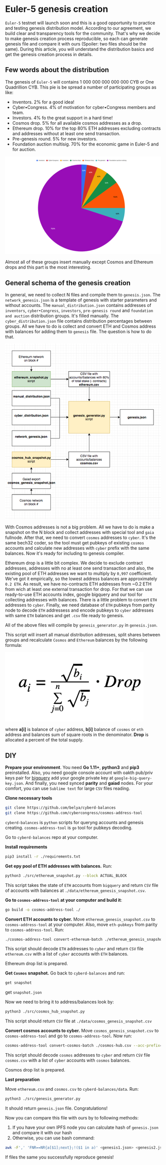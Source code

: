 # Euler-5 genesis creation

`Euler-5` testnet will launch soon and this is a good opportunity to practice and testing genesis distribution model. According to our agreement, we build clear and transparency tools for the community. That's why we decide to make genesis creation process reproducible, so each can generate genesis file and compare it with ours (Spoiler: two files should be the same). During this article, you will understand the distribution basics and get the genesis creation process in details.

## Few words about the distribution

The genesis of `Euler-5` will contains 1 000 000 000 000 000 CYB or One Quadrillion CYB. This pie is be spread a number of participating groups as like:
 - Inventors. 2% for a good idea!
 - Cyber•Congress. 4% of motivation for cyber•Congress members and team.
 - Investors. 4% fo the great support in a hard time!
 - Cosmos drop. 5% for all available cosmos addresses as a drop.
 - Ethereum drop. 10% for the top 80% ETH addresses excluding contracts and addresses without at least one send transaction. 
 - Pre-genesis round. 5% for new investors. 
 - Foundation auction multisig. 70% for the economic game in Euler-5 and for auction.  

 ![distribution diagram](./img/Distribution_diagram.png)

 Almost all of these groups insert manually except Cosmos and Ethereum drops and this part is the most interesting. 

## General schema of the genesis creation

In general, we need to collect N files and compile them to `genesis.json`. The `network_genesis.json` is a template of genesis with starter parameters and without accounts. The `manual_distribution.json` contains addresses of `inventors`, `cyber•Congress`, `investors`, `pre-genesis round`  and `foundation and auction` distribution groups. It's filled manually. The `cyber_distribution.json` file contains distribution percentages between groups. All we have to do is collect and convert ETH and Cosmos address with balances for adding them to `genesis` file. The question is how to do that. 

![genesis_creation_flow](./img/flow.png)

With Cosmos addresses is not a big problem. All we have to do is make a snapshot on the N block and collect addresses with special tool and `gaia` fullnode. After that, we need to convert `cosmos` addresses to `cyber`. It's the same bech32 coder, so the tool must get pubkeys of existing `cosmos` accounts and calculate new addresses with `cyber` prefix with the same balances. Now it's ready for including to genesis compiler. 

Ethereum drop is a little bit complex. We decide to exclude contract addresses, addresses with no at least one send transaction and also, the existing pool of ETH addresses we want to multiply by `0,997` coefficient. We've got it empirically, so the lowest address balances are approximately `0.2 ETH`. As result, we have no-contracts ETH addresses from ~0.2 ETH from wich at least one external transaction for drop. For that we can use ready-to-use ETH accounts index, google bigquery and our tool for collecting addresses with balances. There is a little problem to convert `ETH` addresses to `cyber`. Finally, we need database of `ETH` pubkeys from parity node to decode `ETH` addressess and encode pubkeys to `cyber` addresses with same `ETH` balances and get `.csv` file ready to genesis.

All of the above files will compile by `genesis_generator.py` in `genesis.json`.

This script will insert all manual distribution addresses, split shares between groups and recalculate `Cosmos` and `Ethereum` balances by the following formula:

![quadratic_distribution](./img/distr_formula.png)

where **a[i]** is balance of `cyber` address, **b[i]** balance of `cosmos` or `eth` address and balances sum of square roots in the denominator. **Drop** is allocated a percent of the total supply. 

## DIY

**Prepare your environment**. You need **Go 1.11+**, **python3** and **pip3** preinstalled. Also, you need google console account with oakth pub/priv keys pair for [bigquery](https://medium.com/google-cloud/how-to-query-balances-for-all-ethereum-addresses-in-bigquery-fb594e4034a7) add your google private key at `google-big-query-key.json`. And finally, you need synced **parity** and **gaiad** nodes. For your comfort, you can use `Sublime text` for large `CSV` files reading.

**Clone necessary tools**
```bash
git clone https://github.com/belya/cyberd-balances
git clone https://github.com/cybercongress/cosmos-address-tool
```

`cyberd-balances` is `python` scripts for queryng accounts and genesis creating. 
`cosmos-address-tool` is `go` tool for pubkeys decoding.

Go to `cyberd-balances` repo at your computer.

**Install requirements**

```bash
pip3 install -r ./requirements.txt
```

**Get еру pool of ETH addresses with balances.** Run:
```bash
python3 ./src/ethereum_snapshot.py --block ACTUAL_BLOCK
```
This script takes the state of `ETH` accounts from `bigquery` and return `CSV` file of accounts with balances at `./data/ethereum_genesis_snapshot.csv`.

**Go to `cosmos-address-tool` at your computer and build it**:

```bash
go build -o cosmos-address-tool ./
```

**Convert ETH accounts to cyber.** Move `ethereum_genesis_snapshot.csv` to `cosmos-address-tool` at your computer. Also, move `eth-pubkeys` from parity to `cosmos-address-tool`. Run:

```bash
./cosmos-address-tool convert-ethereum-batch ./ethereum_genesis_snapshot.csv eth-pubkeys --acc-prefix="cyber"
```

This script should decode `ETH` addresses to `cyber` and return `CSV` file `ethereum.csv` with a list of `cyber` accounts with `ETH` balances.

Ethereum drop list is prepared.

**Get `Cosmos` snapshot.** Go back to `cyberd-balances` and run:

```bash
get snapshot
```
get `snapshot.json`

Now we need to bring it to address/balances look by:

```bash
python3 ./src/cosmos_hub_snapshot.py
```

This script should return `CSV` file at `./data/cosmos_genesis_snapshot.csv` 

**Convert cosmos accounts to cyber.** Move `cosmos_genesis_snapshot.csv` to `cosmos-address-tool` and go to `cosmos-address-tool`. Now run:

```bash
cosmos-address-tool convert-cosmos-batch ./cosmos-hub.csv --acc-prefix="cyber"
```

This script should decode `cosmos` addresses to `cyber` and return `CSV` file `cosmos.csv` with a list of `cyber` accounts with `cosmos` balances.

Cosmos drop list is prepared.

**Last preparation**

Move `ethereum.csv` and `cosmos.csv` to `cyberd-balances/data`. Run:

```bash
python3 ./src/genesis_generator.py
```

It should return `genesis.json` file. Congratulations! 

Now you can compare this file with ours by to following methods:

1. If you have your own IPFS node you can calculate hash of `genesis.json` and compare it with our hash
2. Otherwise, you can use bash command: 

```bash
awk -F',' 'FNR==NR{a[$1];next};!($1 in a)' <genesis1.json> <genesis2.json>
```

If files the same you successfully reproduce genesis!